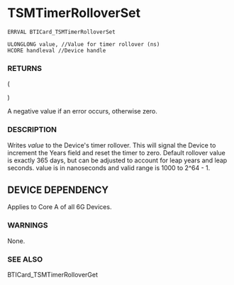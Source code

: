 # **TSMTimerRolloverSet**

```
ERRVAL BTICard_TSMTimerRolloverSet
```

```
ULONGLONG value, //Value for timer rollover (ns)
HCORE handleval //Device handle
```
### **RETURNS**

(

)

A negative value if an error occurs, otherwise zero.

### **DESCRIPTION**

Writes *value* to the Device's timer rollover. This will signal the Device to increment the Years field and reset the timer to zero. Default rollover value is exactly 365 days, but can be adjusted to account for leap years and leap seconds. value is in nanoseconds and valid range is 1000 to 2^64 - 1.

## **DEVICE DEPENDENCY**

Applies to Core A of all 6G Devices.

### **WARNINGS**

None.

### **SEE ALSO**

BTICard\_TSMTimerRolloverGet
